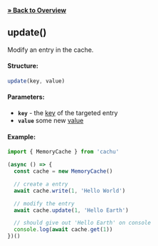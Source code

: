 [**» Back to Overview**](https://github.com/azurydev/cachu#features)

## update()

Modify an entry in the cache.

#### Structure:

```js
update(key, value)
```

#### Parameters:

- **`key`** - the [key](https://github.com/azurydev/cachu/blob/current/guide/types.md#key) of the targeted entry
- **`value`** some new [value](https://github.com/azurydev/cachu/blob/current/guide/types.md#value)

#### Example:

```js
import { MemoryCache } from 'cachu'

(async () => {
  const cache = new MemoryCache()

  // create a entry
  await cache.write(1, 'Hello World')

  // modify the entry
  await cache.update(1, 'Hello Earth')

  // should give out 'Hello Earth' on console
  console.log(await cache.get(1))
})()
```